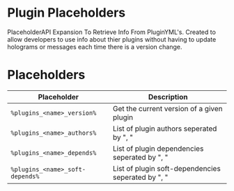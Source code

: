 # Plugin Placeholders
PlaceholderAPI Expansion To Retrieve Info From PluginYML's. Created to allow developers to use info about thier plugins without having to update holograms or messages each time there is a version change.

# Placeholders
|  Placeholder  |  Description  |
| ------------- | ------------- |
| `%plugins_<name>_version%` | Get the current version of a given plugin |
| `%plugins_<name>_authors%` | List of plugin authors seperated by ", " |
| `%plugins_<name>_depends%` | List of plugin dependencies seperated by ", " |
| `%plugins_<name>_soft-depends%` | List of plugin soft-dependencies seperated by ", " |
